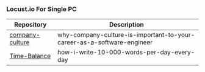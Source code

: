 

### Locust.io For Single PC

Repository | Description
---- | ----
[company-culture](https://medium.freecodecamp.org/why-company-culture-is-important-to-your-career-as-a-software-engineer-5a590bc44621) | why-company-culture-is-important-to-your-career-as-a-software-engineer
[Time-Balance](https://artplusmarketing.com/how-i-write-10-000-words-per-day-every-day-818421c980f0) | how-i-write-10-000-words-per-day-every-day



